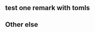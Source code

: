 ## test one remark with tomls


<!-- doc-templite START generated -->
<!-- docTempliteId = 'readme'
name = 'yobrave'
age = 18 -->
<!-- doc-templite END generated -->


## Other else

